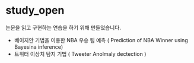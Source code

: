 # study_open


논문을 읽고 구현하는 연습을 하기 위해 만들었습니다.

- 베이지안 기법을 이용한 NBA 우승 팀 예측 ( Prediction of NBA Winner using Bayesina inference)
- 트위터 이상치 탐지 기법 ( Tweeter Anolmaly dectection )
